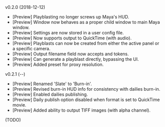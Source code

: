 v0.2.0 (2018-12-12)
-	[Preview] Playblasting no longer screws up Maya's HUD.
-	[Preview] Window now behaves as a proper child window to main Maya window.
-	[Preview] Settings are now stored in a user config file.
-	[Preview] Now supports output to QuickTime (with audio).
-	[Preview] Playblasts can now be created from either the active panel or a specific camera.
-	[Preview] Output filename field now accepts <Scene> and <Camera> tokens.
-	[Preview] Can generate a playblast directly, bypassing the UI.
-	[Preview] Added preset for proxy resolution.

v0.2.1 (--)
-	[Preview] Renamed 'Slate' to 'Burn-in'.
-	[Preview] Revised burn-in HUD info for consistency with dailies burn-in.
-	[Preview] Enabled dailies publishing.
-	[Preview] Daily publish option disabled when format is set to QuickTime movie.
-	[Preview] Added ability to output TIFF images (with alpha channel).

(TODO)
